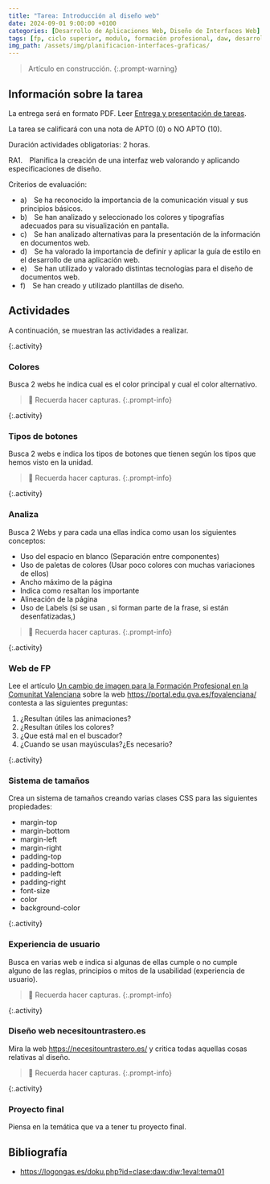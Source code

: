 ```yaml
---
title: "Tarea: Introducción al diseño web"
date: 2024-09-01 9:00:00 +0100
categories: [Desarrollo de Aplicaciones Web, Diseño de Interfaces Web]
tags: [fp, ciclo superior, modulo, formación profesional, daw, desarrollo de aplicaciones web, diseño de interfaces web, diw]
img_path: /assets/img/planificacion-interfaces-graficas/
---
```


> Artículo en construcción.
{:.prompt-warning}

## Información sobre la tarea

La entrega será en formato PDF. Leer [Entrega y presentación de tareas](/posts/entrega-presentacion-tareas/).

La tarea se calificará con una nota de APTO (0) o NO APTO (10).

Duración actividades obligatorias: 2 horas.

RA1. Planifica la creación de una interfaz web valorando y aplicando especificaciones de diseño.

Criterios de evaluación:

- a) Se ha reconocido la importancia de la comunicación visual y sus principios básicos.
- b) Se han analizado y seleccionado los colores y tipografías adecuados para su visualización en pantalla.
- c) Se han analizado alternativas para la presentación de la información en documentos web.
- d) Se ha valorado la importancia de definir y aplicar la guía de estilo en el desarrollo de una aplicación web.
- e) Se han utilizado y valorado distintas tecnologías para el diseño de documentos web.
- f) Se han creado y utilizado plantillas de diseño.

## Actividades

A continuación, se muestran las actividades a realizar.

{:.activity}
### Colores

Busca 2 webs he indica cual es el color principal y cual el color alternativo.

> 📸 Recuerda hacer capturas.
{:.prompt-info}

{:.activity}
### Tipos de botones

Busca 2 webs e indica los tipos de botones que tienen según los tipos que hemos visto en la unidad.

> 📸 Recuerda hacer capturas.
{:.prompt-info}

{:.activity}
### Analiza

Busca 2 Webs y para cada una ellas indica como usan los siguientes conceptos:

- Uso del espacio en blanco (Separación entre componentes)
- Uso de paletas de colores (Usar poco colores con muchas variaciones de ellos)
- Ancho máximo de la página
- Indica como resaltan los importante
- Alineación de la página
- Uso de Labels (si se usan , si forman parte de la frase, si están desenfatizadas,)

> 📸 Recuerda hacer capturas.
{:.prompt-info}

{:.activity}
### Web de FP

Lee el artículo [Un cambio de imagen para la Formación Profesional en la Comunitat Valenciana](https://graffica.info/un-cambio-de-imagen-para-la-formacion-profesional-en-la-comunitat-valenciana/) sobre la web <https://portal.edu.gva.es/fpvalenciana/> contesta a las siguientes preguntas:

1. ¿Resultan útiles las animaciones?
1. ¿Resultan útiles los colores?
1. ¿Que está mal en el buscador?
1. ¿Cuando se usan mayúsculas?¿Es necesario?

{:.activity}
### Sistema de tamaños

Crea un sistema de tamaños creando varias clases CSS para las siguientes propiedades:

- margin-top
- margin-bottom
- margin-left
- margin-right
- padding-top
- padding-bottom
- padding-left
- padding-right
- font-size
- color
- background-color

{:.activity}
### Experiencia de usuario

Busca en varias web e indica si algunas de ellas cumple o no cumple alguno de las reglas, principios o mitos de la usabilidad (experiencia de usuario).

> 📸 Recuerda hacer capturas.
{:.prompt-info}

{:.activity}
### Diseño web necesitountrastero.es

Mira la web <https://necesitountrastero.es/> y critica todas aquellas cosas relativas al diseño.

> 📸 Recuerda hacer capturas.
{:.prompt-info}

{:.activity}
### Proyecto final

Piensa en la temática que va a tener tu proyecto final.

## Bibliografía

- <https://logongas.es/doku.php?id=clase:daw:diw:1eval:tema01>
